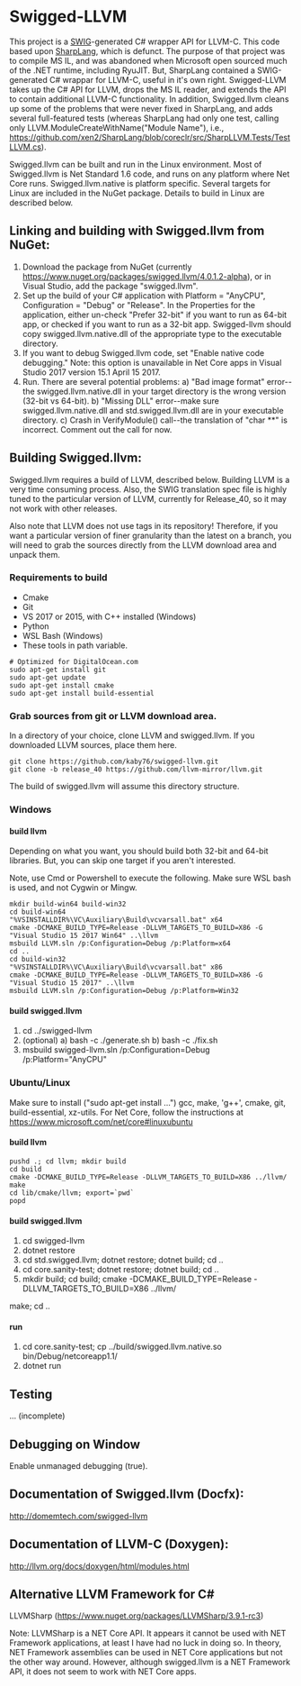 # Swigged-LLVM

This project is a [SWIG](http://swig.org)-generated C# wrapper API for LLVM-C. This code
based upon [SharpLang](https://github.com/xen2/SharpLang), which is defunct. The purpose of that project
was to compile MS IL, and was abandoned when Microsoft open sourced much of the .NET runtime, including
RyuJIT. But, SharpLang contained a SWIG-generated C# wrappar for LLVM-C, useful in it's own right.
Swigged-LLVM takes up the C# API for LLVM, drops the MS IL reader, and extends the API to contain
additional LLVM-C functionality. In addition, Swigged.llvm cleans up some of the problems that were never
fixed in SharpLang, and adds several full-featured tests (whereas SharpLang had only one test, calling only
LLVM.ModuleCreateWithName("Module Name"), i.e., https://github.com/xen2/SharpLang/blob/coreclr/src/SharpLLVM.Tests/TestLLVM.cs).

Swigged.llvm can be built and run in the Linux environment. Most of Swigged.llvm is Net Standard 1.6 code, and runs on any platform 
where Net Core runs. Swigged.llvm.native is platform specific. Several targets for Linux are included in the NuGet package.
Details to build in Linux are described below.

## Linking and building with Swigged.llvm from NuGet:

1) Download the package from NuGet (currently https://www.nuget.org/packages/swigged.llvm/4.0.1.2-alpha), or in Visual Studio,
add the package "swigged.llvm".
2) Set up the build of your C# application with Platform = "AnyCPU", Configuration = "Debug" or "Release". In the Properties for the
application, either un-check "Prefer 32-bit" if you want to run as 64-bit app, or checked if you want to run as a 32-bit app. Swigged-llvm
should copy swigged.llvm.native.dll of the appropriate type to the executable directory.
3) If you want to debug Swigged.llvm code, set "Enable native code debugging." Note: this option is unavailable in
Net Core apps in Visual Studio 2017 version 15.1 April 15 2017.
4) Run. There are several potential problems:
a) "Bad image format" error--the swigged.llvm.native.dll in your target directory is the wrong version (32-bit vs 64-bit).
b) "Missing DLL" error--make sure swigged.llvm.native.dll and std.swigged.llvm.dll are in your executable directory.
c) Crash in VerifyModule() call--the translation of "char **" is incorrect. Comment out the call for now.

## Building Swigged.llvm:

Swigged.llvm requires a build of LLVM, described below. Building LLVM is a very time consuming process. Also, the SWIG translation spec file is
highly tuned to the particular version of LLVM, currently for Release_40, so it may not work with other releases.

Also note that LLVM does not use tags in its repository! Therefore, if you want a particular version of finer granularity than the latest on a branch, you
will need to grab the sources directly from the LLVM download area and unpack them.

### Requirements to build

* Cmake
* Git
* VS 2017 or 2015, with C++ installed (Windows)
* Python
* WSL Bash (Windows)
* These tools in path variable.

~~~~
# Optimized for DigitalOcean.com
sudo apt-get install git
sudo apt-get update
sudo apt-get install cmake
sudo apt-get install build-essential
~~~~

### Grab sources from git or LLVM download area.

In a directory of your choice, clone LLVM and swigged.llvm. If you
downloaded LLVM sources, place them here.

~~~~
git clone https://github.com/kaby76/swigged-llvm.git
git clone -b release_40 https://github.com/llvm-mirror/llvm.git
~~~~

The build of swigged.llvm will assume this directory structure.

### Windows ###

#### build llvm

Depending on what you want, you should build both 32-bit and 64-bit libraries. But,
you can skip one target if you aren't interested.

Note, use Cmd or Powershell to execute the following.
Make sure WSL bash is used, and not Cygwin or Mingw.

~~~~
mkdir build-win64 build-win32
cd build-win64
"%VSINSTALLDIR%\VC\Auxiliary\Build\vcvarsall.bat" x64
cmake -DCMAKE_BUILD_TYPE=Release -DLLVM_TARGETS_TO_BUILD=X86 -G "Visual Studio 15 2017 Win64" ..\llvm
msbuild LLVM.sln /p:Configuration=Debug /p:Platform=x64
cd ..
cd build-win32
"%VSINSTALLDIR%\VC\Auxiliary\Build\vcvarsall.bat" x86
cmake -DCMAKE_BUILD_TYPE=Release -DLLVM_TARGETS_TO_BUILD=X86 -G "Visual Studio 15 2017" ..\llvm
msbuild LLVM.sln /p:Configuration=Debug /p:Platform=Win32
~~~~

#### build swigged.llvm

1) cd ../swigged-llvm
2) (optional)
  a) bash -c ./generate.sh
  b) bash -c ./fix.sh
3) msbuild swigged-llvm.sln /p:Configuration=Debug /p:Platform="AnyCPU"

### Ubuntu/Linux ###

Make sure to install ("sudo apt-get install ...") gcc, make, 'g++', cmake,
git, build-essential, xz-utils. For Net Core, follow the instructions at
https://www.microsoft.com/net/core#linuxubuntu 

#### build llvm ####

~~~~
pushd .; cd llvm; mkdir build
cd build
cmake -DCMAKE_BUILD_TYPE=Release -DLLVM_TARGETS_TO_BUILD=X86 ../llvm/
make
cd lib/cmake/llvm; export=`pwd`
popd
~~~~

#### build swigged.llvm ####

1) cd swigged-llvm
2) dotnet restore
3) cd std.swigged.llvm; dotnet restore; dotnet build; cd ..
4) cd core.sanity-test; dotnet restore; dotnet build; cd ..
5) mkdir build; cd build; cmake -DCMAKE_BUILD_TYPE=Release -DLLVM_TARGETS_TO_BUILD=X86 ../llvm/

make; cd ..

#### run ####

1) cd core.sanity-test; cp ../build/swigged.llvm.native.so bin/Debug/netcoreapp1.1/
2) dotnet run

## Testing

... (incomplete)

## Debugging on Window

Enable unmanaged debugging (<EnableUnmanagedDebugging>true</EnableUnmanagedDebugging>).

## Documentation of Swigged.llvm (Docfx):

http://domemtech.com/swigged-llvm

## Documentation of LLVM-C (Doxygen):

http://llvm.org/docs/doxygen/html/modules.html

## Alternative LLVM Framework for C#

LLVMSharp (https://www.nuget.org/packages/LLVMSharp/3.9.1-rc3)

Note: LLVMSharp is a NET Core API. It appears it cannot be used with NET Framework applications,
at least I have had no luck in doing so. In theory, NET Framework assemblies can be used in
NET Core applications but not the other way around. However, although swigged.llvm 
is a NET Framework API, it does not seem to work with NET Core apps.
